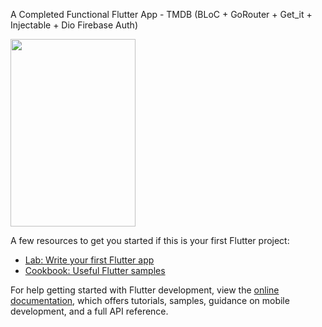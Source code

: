 A Completed Functional Flutter App - TMDB (BLoC + GoRouter + Get_it + Injectable + Dio  Firebase Auth)

<img height="300" src="/Users/nehaagrawal/Desktop/Screenshot 2023-10-09 at 2.04.49 PM.png" width="200"/>

A few resources to get you started if this is your first Flutter project:

- [Lab: Write your first Flutter app](https://docs.flutter.dev/get-started/codelab)
- [Cookbook: Useful Flutter samples](https://docs.flutter.dev/cookbook)

For help getting started with Flutter development, view the
[online documentation](https://docs.flutter.dev/), which offers tutorials,
samples, guidance on mobile development, and a full API reference.
